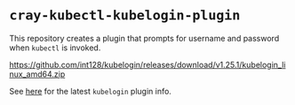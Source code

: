 # `cray-kubectl-kubelogin-plugin`

This repository creates a plugin that prompts for username and password when `kubectl` is invoked.

https://github.com/int128/kubelogin/releases/download/v1.25.1/kubelogin_linux_amd64.zip

See [here](https://github.com/int128/kubelogin) for the latest `kubelogin` plugin info.
